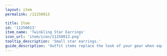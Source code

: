 ```yaml
---
layout: item
permalink: /11250013

title: Item
id: '11250013'
item_name: 'Twinkling Star Earrings'
icon_url: 'item/icon/11250013.png'
tooltip_description: 'Small star earrings.'
guide_description: 'Outfit items replace the look of your gear when equipped.'
---
```

